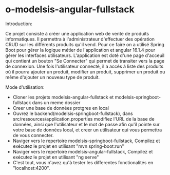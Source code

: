 # o-modelsis-angular-fullstack
Introduction:

Ce projet consiste à créer une application web de vente de produits informatiques.
Il permettra à l'administrateur d'effectuer des opération CRUD sur les différents produits qu'il vend.
Pour ce faire on a utilisé Spring Boot pour gérer la logique métier de l'application et angular 16.1.4 pour gérer les interfaces
utilisateurs.
L'application est doté d'une page d'acceuil qui contient un bouton "Se Connecter" qui permet de transiter vers la page de connexion.
Une fois l'utilisateur connecté, il a accés à liste des produits oû il pourra ajouter un produit, modifier un produit, supprimer un produit ou même 
d'ajouter un nouveau type de produit.

Mode d'utilisation:
- Cloner les projets modelsis-angular-fullstack et modelsis-springboot-fullstack dans un meme dossier
- Creer une base de données protgres en local
- Ouvrez le backend(modelsis-springboot-fullstack), dans src/ressources/application.properties modifiez l'URL de la base de données, ainsi que l'utilisateur et le mot de
 passe afin qu'il pointe sur votre base de données local, et creer un utilisateur qui vous permettra de vous connecter.
- Naviger vers le repertoire modelsis-springboot-fullstack, Compilez et exécutez le projet en utilisant "mvn spring-boot:run"
- Naviger vers le repertoire modelsis-angular-fullstack, Compilez et exécutez le projet en utilisant "ng serve"
- C'est tout, vous n'avez qu'à tester les differentes fonctionalités en "localhost:4200".
